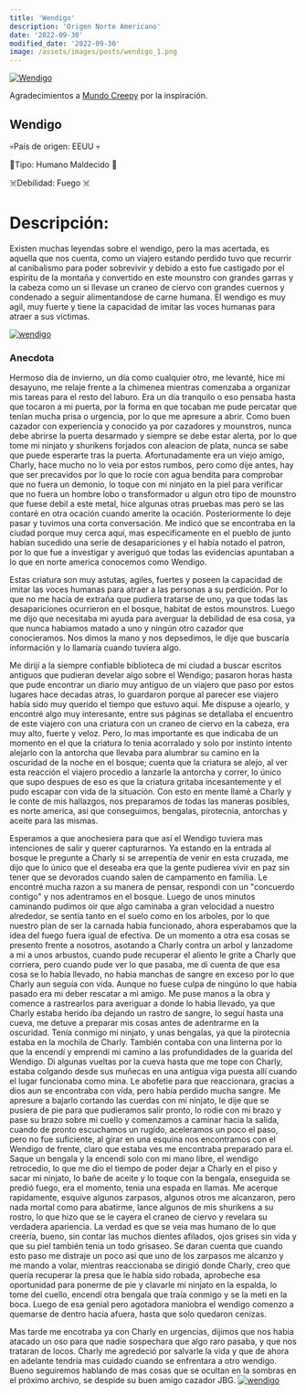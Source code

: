 ```yaml
---
title: 'Wendigo'
description: 'Origen Norte Americano'
date: '2022-09-30'
modified_date: '2022-09-30'
image: /assets/images/posts/wendigo_1.png
---
```


[![Wendigo](@@baseUrl@@/assets/images/posts/wendigo_1.png)]()

Agradecimientos a [Mundo Creepy](https://www.youtube.com/c/mundocreepy/featured) por la inspiración.

## Wendigo

💀País de origen: EEUU 💀

👻Tipo: Humano Maldecido 👻

☠️Debilidad: Fuego ☠️



# Descripción: 
Existen muchas leyendas sobre el wendigo, pero la mas acertada, es aquella que nos cuenta, como un viajero estando perdido tuvo que recurrir al canibalismo para poder sobrevivir y debido a esto fue castigado por el espiritu de la montaña y convertido en este mounstro con grandes garras y la cabeza como un si llevase un craneo de ciervo con grandes cuernos y condenado a seguir alimentandose de carne humana. El wendigo es muy agil, muy fuerte y tiene la capacidad de imitar las voces humanas para atraer a sus víctimas.

[![wendigo](@@baseUrl@@/assets/images/posts/wendigo_2.png)]()

### Anecdota

Hermoso día de invierno, un día como cualquier otro, me levanté, hice mi desayuno, me relaje frente a la chimenea mientras comenzaba a organizar mis tareas para el resto del laburo. Era un día tranquilo o eso pensaba hasta que tocaron a mi puerta, por la forma en que tocaban me pude percatar que tenían mucha prisa o urgencia, por lo que me apresure a abrir. Como buen cazador con experiencia y conocido ya por cazadores y mounstros, nunca debe abrirse la puerta desarmado y siempre se debe estar alerta, por lo que tome mi ninjato y shurikens forjados con aleacion de plata, nunca se sabe que puede esperarte tras la puerta. Afortunadamente era un viejo amigo, Charly, hace mucho no lo veia por estos rumbos, pero como dije antes, hay que ser precavidos por lo que lo rocie con agua bendita para comprobar que no fuera un demonio, lo toque con mi ninjato en la piel para verificar que no fuera un hombre lobo o transformador u algun otro tipo de mounstro que fuese debil a este metal, hice algunas otras pruebas mas pero se las contaré en otra ocación cuando amerite la ocación. Posteriormente lo deje pasar y tuvimos una corta conversación. Me indicó que se encontraba en la ciudad porque muy cerca aquí, mas especificamente en el pueblo de junto habían sucedido una serie de desapariciones y el había notado el patron, por lo que fue a investigar y averiguó que todas las evidencias apuntaban a lo que en norte america conocemos como Wendigo. 

Estas criatura son muy astutas, agiles, fuertes y poseen la capacidad de imitar las voces humanas para atraer a las personas a su perdición. Por lo que no me hacía de extraña que pudiera tratarse de uno, ya que todas las desapariciones ocurrieron en el bosque, habitat de estos mounstros. Luego me dijo que necesitaba mi ayuda para averguar la debilidad de esa cosa, ya que nunca habiamos matado a uno y ningún otro cazador que conocieramos. Nos dimos la mano y nos depsedimos, le dije que buscaría información y lo llamaría cuando tuviera algo.

Me dirijí a la siempre confiable biblioteca de mi ciudad a buscar escritos antiguos que pudieran develar algo sobre el Wendigo; pasaron horas hasta que pude encontrar un diario muy antiguo de un viajero que paso por estos lugares hace decadas atras, lo guardaron porque al parecer ese viajero había sido muy querido el tiempo que estuvo aquí. Me dispuse a ojearlo, y encontré algo muy interesante, entre sus páginas se detallaba el encuentro de este viajero con una criatura con un craneo de ciervo en la cabeza, era muy alto, fuerte y veloz. Pero, lo mas importante es que indicaba de un momento en el que la criatura lo tenia acorralado y solo por instinto intento alejarlo con la antorcha que llevaba para alumbrar su camino en la oscuridad de la noche en el bosque; cuenta que la criatura se alejo, al ver esta reacción el viajero procedio a lanzarle la antorcha y correr, lo único que supo despues de eso es que la criatura gritaba incesantemente y el pudo escapar con vida de la situación. Con esto en mente llamé a Charly y le conte de mis hallazgos, nos preparamos de todas las maneras posibles, es norte america, asi que conseguimos, bengalas, pirotecnia, antorchas y aceite para las mismas.

Esperamos a que anochesiera para que así el Wendigo tuviera mas intenciones de salir y querer capturarnos. Ya estando en la entrada al bosque le pregunte a Charly si se arrepentía de venir en esta cruzada, me dijo que lo único que el deseaba era que la gente pudierea vivir en paz sin tener que se devorados cuando salen de campamento en familia. Le encontré mucha razon a su manera de pensar, respondi con un "concuerdo contigo" y nos adentramos en el bosque. Luego de unos minutos caminando pudimos oir que algo caminaba a gran velocidad a nuestro alrededor, se sentía tanto en el suelo como en los arboles, por lo que nuestro plan de ser la carnada había funcionado, ahora esperabamos que la idea del fuego fuera igual de efectiva. De un momento a otra esa cosas se presento frente a nosotros, asotando a Charly contra un arbol y lanzadome a mi a unos arbustos, cuando pude recuperar el aliento le grite a Charly que corriera, pero cuando pude ver lo que pasaba, me di cuenta de que esa cosa se lo había llevado, no habia manchas de sangre en exceso por lo que Charly aun seguía con vida. Aunque no fuese culpa de ningúno lo que había pasado era mi deber rescatar a mi amigo. Me puse manos a la obra y comence a rastrearlos para averiguar a donde lo habia llevado, ya que Charly estaba herido iba dejando un rastro de sangre, lo seguí hasta una cueva, me detuve a preparar mis cosas antes de adentrarme en la oscuridad. Tenía conmigo mi ninjato, y unas bengalas, ya que la pirotecnia estaba en la mochila de Charly. También contaba con una linterna por lo que la encendí y emprendí mi camino a las profundidades de la guarida del Wendigo. Di algunas vueltas por la cueva hasta que me tope con Charly, estaba colgando desde sus muñecas en una antigua viga puesta allí cuando el lugar funcionaba como mina. Le abofetie para que reaccionara, gracias a dios aun se encontraba con vida, pero había perdido mucha sangre. Me apresure a bajarlo cortando las cuerdas con mi ninjato, le dije que se pusiera de pie para que pudieramos salir pronto, lo rodie con mi brazo y pase su brazo sobre mi cuello y comenzamos a caminar hacia la salida, cuando de pronto escuchamos un rugído, aceleramos un poco el paso, pero no fue suficiente, al girar en una esquina nos encontramos con el Wendigo de frente, claro que estaba ves me encontraba preparado para el. Saque un bengala y la encendí solo con mi mano libre, el wendigo retrocedio, lo que me dio el tiempo de poder dejar a Charly en el piso y sacar mi ninjato, lo bañe de aceite y lo toque con la bengala, enseguida se predió fuego, era el momento, tenia una espada en llamas. Me acerque rapidamente, esquive algunos zarpasos, algunos otros me alcanzaron, pero nada mortal como para abatirme, lance algunos de mis shurikens a su rostro, lo que hizo que se le cayera el craneo de ciervo y revelara su verdadera apariencia. La verdad es que se veia mas humano de lo que creería, bueno, sin contar las muchos dientes afilados, ojos grises sin vida y que su piel también tenia un todo grisaseo. Se daran cuenta que cuando esto paso me distraje un poco asi que uno de los zarpasos me alcanzo y me mando a volar, mientras reaccionaba se dirigió donde Charly, creo que quería recuperar la presa que le había sido robada, aprobeche esa oportunidad para ponerme de pie y clavarle mi ninjato en la espalda, lo tome del cuello, encendí otra bengala que traía conmigo y se la meti en la boca. Luego de esa genial pero agotadora maniobra el wendigo comenzo a quemarse de dentro hacia afuera, hasta que solo quedaron cenizas. 

Mas tarde me encotraba ya con Charly en urgencias, dijimos que nos habia atacado un oso para que nadie sospechara que algo raro pasaba, y que nos trataran de locos. Charly me agredeció por salvarle la vida y que de ahora en adelante tendría mas cuidado cuando se enfrentara a otro wendigo. Bueno seguiremos hablando de mas cosas que se ocultan en la sombras en el próximo archivo, se despide su buen amigo cazador JBG.
[![wendigo](@@baseUrl@@/assets/images/posts/wendigo_3.png)]()

